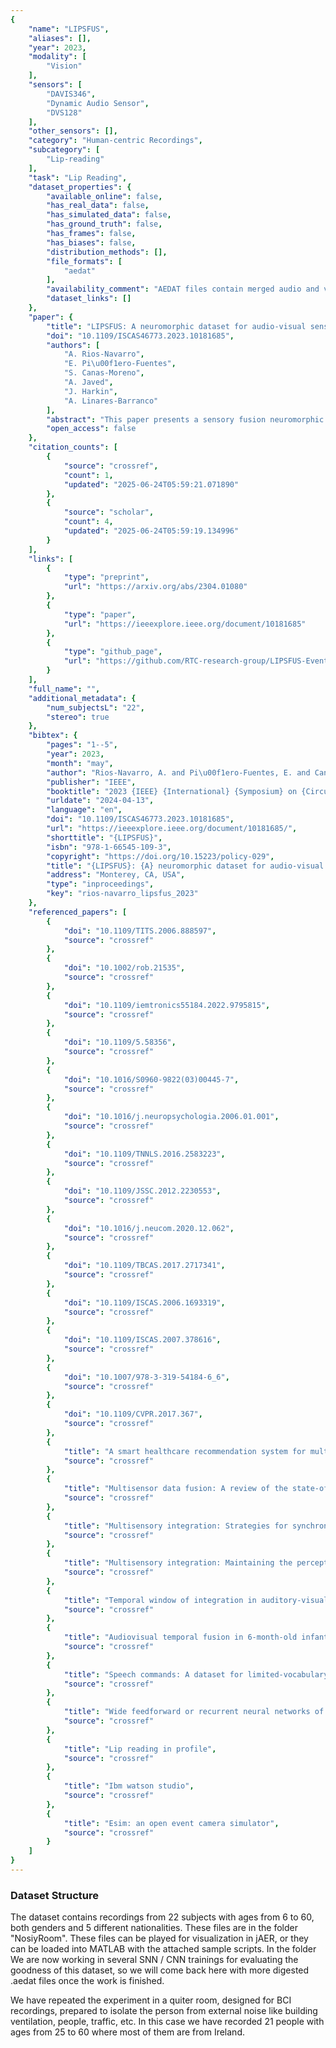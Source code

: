 ```yaml
---
{
    "name": "LIPSFUS",
    "aliases": [],
    "year": 2023,
    "modality": [
        "Vision"
    ],
    "sensors": [
        "DAVIS346",
        "Dynamic Audio Sensor",
        "DVS128"
    ],
    "other_sensors": [],
    "category": "Human-centric Recordings",
    "subcategory": [
        "Lip-reading"
    ],
    "task": "Lip Reading",
    "dataset_properties": {
        "available_online": false,
        "has_real_data": false,
        "has_simulated_data": false,
        "has_ground_truth": false,
        "has_frames": false,
        "has_biases": false,
        "distribution_methods": [],
        "file_formats": [
            "aedat"
        ],
        "availability_comment": "AEDAT files contain merged audio and video streams. No dataset link in Github Repository.",
        "dataset_links": []
    },
    "paper": {
        "title": "LIPSFUS: A neuromorphic dataset for audio-visual sensory fusion of lip reading",
        "doi": "10.1109/ISCAS46773.2023.10181685",
        "authors": [
            "A. Rios-Navarro",
            "E. Pi\u00f1ero-Fuentes",
            "S. Canas-Moreno",
            "A. Javed",
            "J. Harkin",
            "A. Linares-Barranco"
        ],
        "abstract": "This paper presents a sensory fusion neuromorphic dataset collected with precise temporal synchronization using a set of Address-Event-Representation sensors and tools. The target application is the lip reading of several keywords for different machine learning applications, such as digits, robotic commands, and auxiliary rich phonetic short words. The dataset is enlarged with a spiking version of an audio-visual lip reading dataset collected with frame-based cameras. LIPSFUS is publicly available and it has been validated with a deep learning architecture for audio and visual classification. It is intended for sensory fusion architectures based on both artificial and spiking neural network algorithms.",
        "open_access": false
    },
    "citation_counts": [
        {
            "source": "crossref",
            "count": 1,
            "updated": "2025-06-24T05:59:21.071890"
        },
        {
            "source": "scholar",
            "count": 4,
            "updated": "2025-06-24T05:59:19.134996"
        }
    ],
    "links": [
        {
            "type": "preprint",
            "url": "https://arxiv.org/abs/2304.01080"
        },
        {
            "type": "paper",
            "url": "https://ieeexplore.ieee.org/document/10181685"
        },
        {
            "type": "github_page",
            "url": "https://github.com/RTC-research-group/LIPSFUS-Event-driven-dataset/"
        }
    ],
    "full_name": "",
    "additional_metadata": {
        "num_subjectsL": "22",
        "stereo": true
    },
    "bibtex": {
        "pages": "1--5",
        "year": 2023,
        "month": "may",
        "author": "Rios-Navarro, A. and Pi\u00f1ero-Fuentes, E. and Canas-Moreno, S. and Javed, A. and Harkin, J. and Linares-Barranco, A.",
        "publisher": "IEEE",
        "booktitle": "2023 {IEEE} {International} {Symposium} on {Circuits} and {Systems} ({ISCAS})",
        "urldate": "2024-04-13",
        "language": "en",
        "doi": "10.1109/ISCAS46773.2023.10181685",
        "url": "https://ieeexplore.ieee.org/document/10181685/",
        "shorttitle": "{LIPSFUS}",
        "isbn": "978-1-66545-109-3",
        "copyright": "https://doi.org/10.15223/policy-029",
        "title": "{LIPSFUS}: {A} neuromorphic dataset for audio-visual sensory fusion of lip reading",
        "address": "Monterey, CA, USA",
        "type": "inproceedings",
        "key": "rios-navarro_lipsfus_2023"
    },
    "referenced_papers": [
        {
            "doi": "10.1109/TITS.2006.888597",
            "source": "crossref"
        },
        {
            "doi": "10.1002/rob.21535",
            "source": "crossref"
        },
        {
            "doi": "10.1109/iemtronics55184.2022.9795815",
            "source": "crossref"
        },
        {
            "doi": "10.1109/5.58356",
            "source": "crossref"
        },
        {
            "doi": "10.1016/S0960-9822(03)00445-7",
            "source": "crossref"
        },
        {
            "doi": "10.1016/j.neuropsychologia.2006.01.001",
            "source": "crossref"
        },
        {
            "doi": "10.1109/TNNLS.2016.2583223",
            "source": "crossref"
        },
        {
            "doi": "10.1109/JSSC.2012.2230553",
            "source": "crossref"
        },
        {
            "doi": "10.1016/j.neucom.2020.12.062",
            "source": "crossref"
        },
        {
            "doi": "10.1109/TBCAS.2017.2717341",
            "source": "crossref"
        },
        {
            "doi": "10.1109/ISCAS.2006.1693319",
            "source": "crossref"
        },
        {
            "doi": "10.1109/ISCAS.2007.378616",
            "source": "crossref"
        },
        {
            "doi": "10.1007/978-3-319-54184-6_6",
            "source": "crossref"
        },
        {
            "doi": "10.1109/CVPR.2017.367",
            "source": "crossref"
        },
        {
            "title": "A smart healthcare recommendation system for multidisciplinary diabetes patients with data fusion based on deep ensemble learning",
            "source": "crossref"
        },
        {
            "title": "Multisensor data fusion: A review of the state-of-the-art",
            "source": "crossref"
        },
        {
            "title": "Multisensory integration: Strategies for synchronization",
            "source": "crossref"
        },
        {
            "title": "Multisensory integration: Maintaining the perception of synchrony",
            "source": "crossref"
        },
        {
            "title": "Temporal window of integration in auditory-visual speech perception",
            "source": "crossref"
        },
        {
            "title": "Audiovisual temporal fusion in 6-month-old infants",
            "source": "crossref"
        },
        {
            "title": "Speech commands: A dataset for limited-vocabulary speech recognition",
            "source": "crossref"
        },
        {
            "title": "Wide feedforward or recurrent neural networks of any architecture are gaussian processes",
            "source": "crossref"
        },
        {
            "title": "Lip reading in profile",
            "source": "crossref"
        },
        {
            "title": "Ibm watson studio",
            "source": "crossref"
        },
        {
            "title": "Esim: an open event camera simulator",
            "source": "crossref"
        }
    ]
}
---
```


### Dataset Structure

The dataset contains recordings from 22 subjects with ages from 6 to 60, both genders and 5 different nationalities. These files are in the folder "NosiyRoom". These files can be played for visualization in jAER, or they can be loaded into MATLAB with the attached sample scripts. In the folder We are now working in several SNN / CNN trainings for evaluating the goodness of this dataset, so we will come back here with more digested .aedat files once the work is finished.

We have repeated the experiment in a quiter room, designed for BCI recordings, prepared to isolate the person from external noise like building ventilation, people, traffic, etc. In this case we have recorded 21 people with ages from 25 to 60 where most of them are from Ireland.
